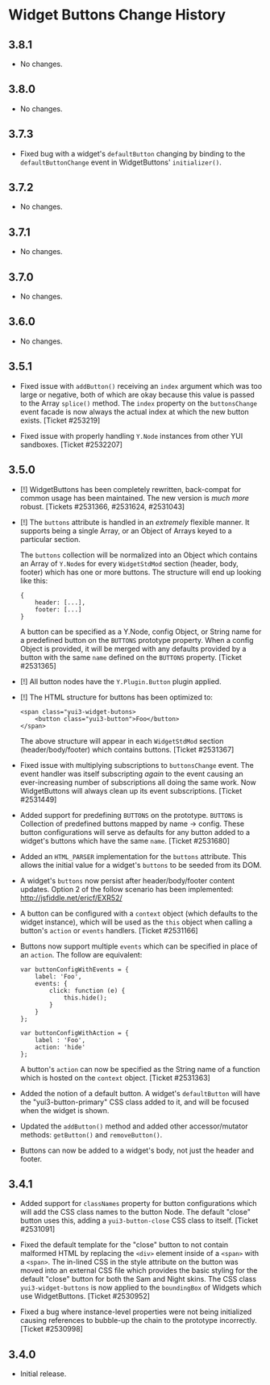 Widget Buttons Change History
=============================

3.8.1
-----

* No changes.

3.8.0
-----

  * No changes.

3.7.3
-----

  * Fixed bug with a widget's `defaultButton` changing by binding to the
    `defaultButtonChange` event in WidgetButtons' `initializer()`.

3.7.2
-----

  * No changes.

3.7.1
-----

  * No changes.

3.7.0
-----

  * No changes.

3.6.0
-----

  * No changes.

3.5.1
-----

  * Fixed issue with `addButton()` receiving an `index` argument which was too
    large or negative, both of which are okay because this value is passed to
    the Array `splice()` method. The `index` property on the `buttonsChange`
    event facade is now always the actual index at which the new button exists.
    [Ticket #253219]

  * Fixed issue with properly handling `Y.Node` instances from other YUI
    sandboxes. [Ticket #2532207]

3.5.0
-----

  * [!] WidgetButtons has been completely rewritten, back-compat for common
    usage has been maintained. The new version is _much more_ robust.
    [Tickets #2531366, #2531624, #2531043]

  * [!] The `buttons` attribute is handled in an _extremely_ flexible manner.
    It supports being a single Array, or an Object of Arrays keyed to a
    particular section.

    The `buttons` collection will be normalized into an Object which contains an
    Array of `Y.Node`s for every `WidgetStdMod` section (header, body, footer)
    which has one or more buttons. The structure will end up looking like this:

        {
            header: [...],
            footer: [...]
        }

    A button can be specified as a Y.Node, config Object, or String name for a
    predefined button on the `BUTTONS` prototype property. When a config Object
    is provided, it will be merged with any defaults provided by a button with
    the same `name` defined on the `BUTTONS` property. [Ticket #2531365]

  * [!] All button nodes have the `Y.Plugin.Button` plugin applied.

  * [!] The HTML structure for buttons has been optimized to:

        <span class="yui3-widget-butons>
            <button class="yui3-button">Foo</button>
        </span>

    The above structure will appear in each `WidgetStdMod` section
    (header/body/footer) which contains buttons. [Ticket #2531367]

  * Fixed issue with multiplying subscriptions to `buttonsChange` event. The
    event handler was itself subscripting _again_ to the event causing an
    ever-increasing number of subscriptions all doing the same work. Now
    WidgetButtons will always clean up its event subscriptions.
    [Ticket #2531449]

  * Added support for predefining `BUTTONS` on the prototype. `BUTTONS` is
    Collection of predefined buttons mapped by name -> config. These button
    configurations will serve as defaults for any button added to a widget's
    buttons which have the same `name`. [Ticket #2531680]

  * Added an `HTML_PARSER` implementation for the `buttons` attribute. This
    allows the initial value for a widget's `buttons` to be seeded from its DOM.

  * A widget's `buttons` now persist after header/body/footer content updates.
    Option 2 of the follow scenario has been implemented:
    http://jsfiddle.net/ericf/EXR52/

  * A button can be configured with a `context` object (which defaults to the
    widget instance), which will be used as the `this` object when calling a
    button's `action` or `events` handlers. [Ticket #2531166]

  * Buttons now support multiple `events` which can be specified in place of an
    `action`. The follow are equivalent:

        var buttonConfigWithEvents = {
            label: 'Foo',
            events: {
                click: function (e) {
                    this.hide();
                }
            }
        };

        var buttonConfigWithAction = {
            label : 'Foo',
            action: 'hide'
        };

    A button's `action` can now be specified as the String name of a function
    which is hosted on the `context` object. [Ticket #2531363]

  * Added the notion of a default button. A widget's `defaultButton` will have
    the "yui3-button-primary" CSS class added to it, and will be focused when
    the widget is shown.

  * Updated the `addButton()` method and added other accessor/mutator methods:
    `getButton()` and `removeButton()`.

  * Buttons can now be added to a widget's body, not just the header and footer.

3.4.1
-----

  * Added support for `classNames` property for button configurations which will
    add the CSS class names to the button Node. The default "close" button uses
    this, adding a `yui3-button-close` CSS class to itself. [Ticket #2531091]

  * Fixed the default template for the "close" button to not contain malformed
    HTML by replacing the `<div>` element inside of a `<span>` with a `<span>`.
    The in-lined CSS in the style attribute on the button was moved into an
    external CSS file which provides the basic styling for the default "close"
    button for both the Sam and Night skins. The CSS class `yui3-widget-buttons`
    is now applied to the `boundingBox` of Widgets which use WidgetButtons.
    [Ticket #2530952]

  * Fixed a bug where instance-level properties were not being initialized
    causing references to bubble-up the chain to the prototype incorrectly.
    [Ticket #2530998]

3.4.0
-----

  * Initial release.
